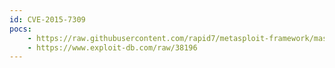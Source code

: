 ```yaml
---
id: CVE-2015-7309
pocs:
    - https://raw.githubusercontent.com/rapid7/metasploit-framework/master/modules/exploits/multi/http/bolt_file_upload.rb
    - https://www.exploit-db.com/raw/38196
---
```

